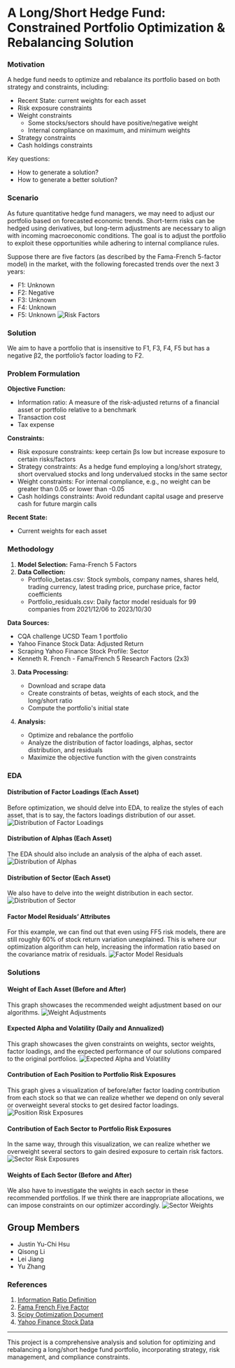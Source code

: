 # A Long/Short Hedge Fund: Constrained Portfolio Optimization & Rebalancing Solution

### Motivation

A hedge fund needs to optimize and rebalance its portfolio based on both strategy and constraints, including:
- Recent State: current weights for each asset
- Risk exposure constraints
- Weight constraints
  - Some stocks/sectors should have positive/negative weight
  - Internal compliance on maximum, and minimum weights
- Strategy constraints
- Cash holdings constraints

Key questions:
- How to generate a solution?
- How to generate a better solution?

### Scenario

As future quantitative hedge fund managers, we may need to adjust our portfolio based on forecasted economic trends. Short-term risks can be hedged using derivatives, but long-term adjustments are necessary to align with incoming macroeconomic conditions. The goal is to adjust the portfolio to exploit these opportunities while adhering to internal compliance rules.

Suppose there are five factors (as described by the Fama-French 5-factor model) in the market, with the following forecasted trends over the next 3 years:
- F1: Unknown
- F2: Negative
- F3: Unknown
- F4: Unknown
- F5: Unknown
![Risk Factors](Graphical_Illustrations/risk_factors_past_performance.png)


### Solution

We aim to have a portfolio that is insensitive to F1, F3, F4, F5 but has a negative β2, the portfolio’s factor loading to F2.

### Problem Formulation

**Objective Function:**
- Information ratio: A measure of the risk-adjusted returns of a financial asset or portfolio relative to a benchmark
- Transaction cost
- Tax expense

**Constraints:**
- Risk exposure constraints: keep certain βs low but increase exposure to certain risks/factors
- Strategy constraints: As a hedge fund employing a long/short strategy, short overvalued stocks and long undervalued stocks in the same sector
- Weight constraints: For internal compliance, e.g., no weight can be greater than 0.05 or lower than -0.05
- Cash holdings constraints: Avoid redundant capital usage and preserve cash for future margin calls

**Recent State:**
- Current weights for each asset

### Methodology

1. **Model Selection:** Fama-French 5 Factors
2. **Data Collection:**
    - Portfolio_betas.csv: Stock symbols, company names, shares held, trading currency, latest trading price, purchase price, factor coefficients
    - Portfolio_residuals.csv: Daily factor model residuals for 99 companies from 2021/12/06 to 2023/10/30

**Data Sources:**
- CQA challenge UCSD Team 1 portfolio
- Yahoo Finance Stock Data: Adjusted Return
- Scraping Yahoo Finance Stock Profile: Sector
- Kenneth R. French - Fama/French 5 Research Factors (2x3)

3. **Data Processing:**
    - Download and scrape data
    - Create constraints of betas, weights of each stock, and the long/short ratio
    - Compute the portfolio's initial state

4. **Analysis:**
    - Optimize and rebalance the portfolio
    - Analyze the distribution of factor loadings, alphas, sector distribution, and residuals
    - Maximize the objective function with the given constraints

### EDA

#### Distribution of Factor Loadings (Each Asset)
Before optimization, we should delve into EDA, to realize the styles of each asset, that is to say, the factors loadings distribution of our asset.
![Distribution of Factor Loadings](Graphical_Illustrations/factor_loadings.png)

#### Distribution of Alphas (Each Asset)
The EDA should also include an analysis of the alpha of each asset.
![Distribution of Alphas](Graphical_Illustrations/alphas.png)

#### Distribution of Sector (Each Asset)
We also have to delve into the weight distribution in each sector.
![Distribution of Sector](Graphical_Illustrations/sector_distribution.png)

#### Factor Model Residuals’ Attributes
For this example, we can find out that even using FF5 risk models, there are still roughly 60% of stock return variation unexplained. This is where our optimization algorithm can help, increasing the information ratio based on the covariance matrix of residuals.
![Factor Model Residuals](Graphical_Illustrations/residuals.png)


### Solutions
#### Weight of Each Asset (Before and After)
This graph showcases the recommended weight adjustment based on our algorithms.
![Weight Adjustments](Graphical_Illustrations/weights_adjustment.png)

#### Expected Alpha and Volatility (Daily and Annualized)
This graph showcases the given constraints on weights, sector weights, factor loadings, and the expected performance of our solutions compared to the original portfolios.
![Expected Alpha and Volatility](Graphical_Illustrations/alpha_volatility.png)

#### Contribution of Each Position to Portfolio Risk Exposures
This graph gives a visualization of before/after factor loading contribution from each stock so that we can realize whether we depend on only several or overweight several stocks to get desired factor loadings.
![Position Risk Exposures](Graphical_Illustrations/position_risk_exposures.gif)

#### Contribution of Each Sector to Portfolio Risk Exposures
In the same way, through this visualization, we can realize whether we overweight several sectors to gain desired exposure to certain risk factors.
![Sector Risk Exposures](Graphical_Illustrations/sector_risk_exposures.png)

#### Weights of Each Sector (Before and After)
We also have to investigate the weights in each sector in these recommended portfolios. If we think there are inappropriate allocations, we can impose constraints on our optimizer accordingly.
![Sector Weights](Graphical_Illustrations/sector_weights.png)


## Group Members
- Justin Yu-Chi Hsu
- Qisong Li
- Lei Jiang
- Yu Zhang

### References

1. [Information Ratio Definition](https://corporatefinanceinstitute.com/resources/career-map/sell-side/capital-markets/information-ratio/)
2. [Fama French Five Factor](https://mba.tuck.dartmouth.edu/pages/faculty/ken.french/Data_Library/f-f_5_factors_2x3.html)
3. [Scipy Optimization Document](https://docs.scipy.org/doc/scipy/reference/optimize.minimize-slsqp.html)
4. [Yahoo Finance Stock Data](https://finance.yahoo.com/quote/AAPL/profile?p=AAPL)

---

This project is a comprehensive analysis and solution for optimizing and rebalancing a long/short hedge fund portfolio, incorporating strategy, risk management, and compliance constraints.
